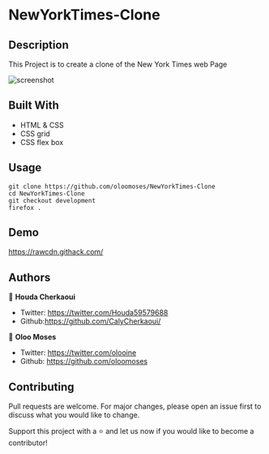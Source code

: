 # NewYorkTimes-Clone

## Description
This Project is to create a clone of the New York Times web Page

![screenshot](images/Screenshot.jpg)


## Built With
- HTML & CSS
- CSS grid
- CSS flex box

## Usage
```Git
git clone https://github.com/oloomoses/NewYorkTimes-Clone
cd NewYorkTimes-Clone
git checkout development
firefox .
```
## Demo
https://rawcdn.githack.com/

## Authors
👩 **Houda Cherkaoui**
- Twitter: https://twitter.com/Houda59579688
- Github:https://github.com/CalyCherkaoui/

👨 **Oloo Moses**
- Twitter: https://twitter.com/olooine
- Github: https://github.com/oloomoses

## Contributing
Pull requests are welcome. For major changes, please open an issue first to discuss what you would like to change.

Support this project with a ⭐️ and let us now if you would like to become a contributor!

